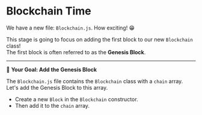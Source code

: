 # Blockchain Time

We have a new file: `Blockchain.js`. How exciting! 😁

This stage is going to focus on adding the first block to our new `Blockchain` class!  
The first block is often referred to as the **Genesis Block**.

---

🏁 **Your Goal: Add the Genesis Block**

The `Blockchain.js` file contains the `Blockchain` class with a `chain` array.  
Let's add the Genesis Block to this array.

- Create a new `Block` in the `Blockchain` constructor.
- Then add it to the `chain` array.
